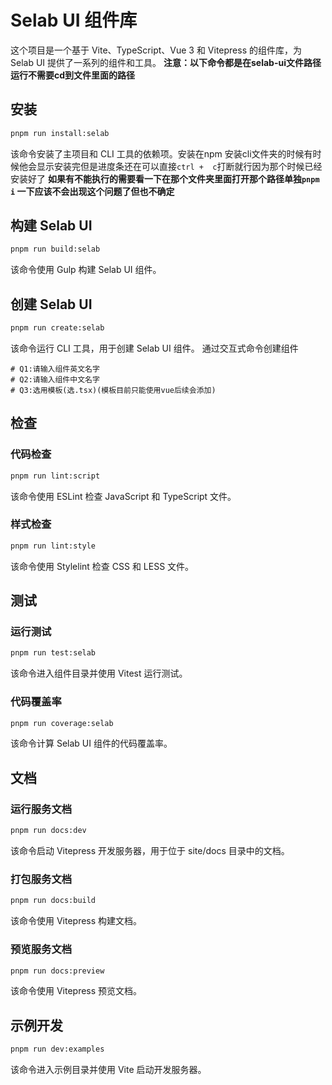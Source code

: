 
# Selab UI 组件库

这个项目是一个基于 Vite、TypeScript、Vue 3 和 Vitepress 的组件库，为 Selab UI 提供了一系列的组件和工具。
**注意：以下命令都是在selab-ui文件路径运行不需要cd到文件里面的路径**
## 安装

```bash
pnpm run install:selab
```
该命令安装了主项目和 CLI 工具的依赖项。安装在npm 安装cli文件夹的时候有时候他会显示安装完但是进度条还在可以直接`ctrl +  c`打断就行因为那个时候已经安装好了
**如果有不能执行的需要看一下在那个文件夹里面打开那个路径单独`pnpm i` 一下应该不会出现这个问题了但也不确定**

## 构建 Selab UI
```bash
pnpm run build:selab
```
该命令使用 Gulp 构建 Selab UI 组件。

## 创建 Selab UI
```bash
pnpm run create:selab
```
该命令运行 CLI 工具，用于创建 Selab UI 组件。
通过交互式命令创建组件
``` 
# Q1:请输入组件英文名字
# Q2:请输入组件中文名字
# Q3:选用模板(选.tsx)(模板目前只能使用vue后续会添加)
```

## 检查
### 代码检查
```bash
pnpm run lint:script
```
该命令使用 ESLint 检查 JavaScript 和 TypeScript 文件。

### 样式检查

```bash
pnpm run lint:style
```
该命令使用 Stylelint 检查 CSS 和 LESS 文件。

## 测试
### 运行测试
```bash
pnpm run test:selab
```
该命令进入组件目录并使用 Vitest 运行测试。

### 代码覆盖率
```bash
pnpm run coverage:selab
```
该命令计算 Selab UI 组件的代码覆盖率。

## 文档
### 运行服务文档
```bash
pnpm run docs:dev
```
该命令启动 Vitepress 开发服务器，用于位于 site/docs 目录中的文档。

### 打包服务文档
```bash
pnpm run docs:build
```
该命令使用 Vitepress 构建文档。

### 预览服务文档
```bash
pnpm run docs:preview
```
该命令使用 Vitepress 预览文档。

## 示例开发
```bash
pnpm run dev:examples
```
该命令进入示例目录并使用 Vite 启动开发服务器。
